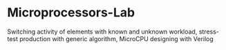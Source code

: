 # Microprocessors-Lab
Switching activity of elements with known and unknown workload,
stress-test production with generic algorithm,
MicroCPU designing with Verilog
